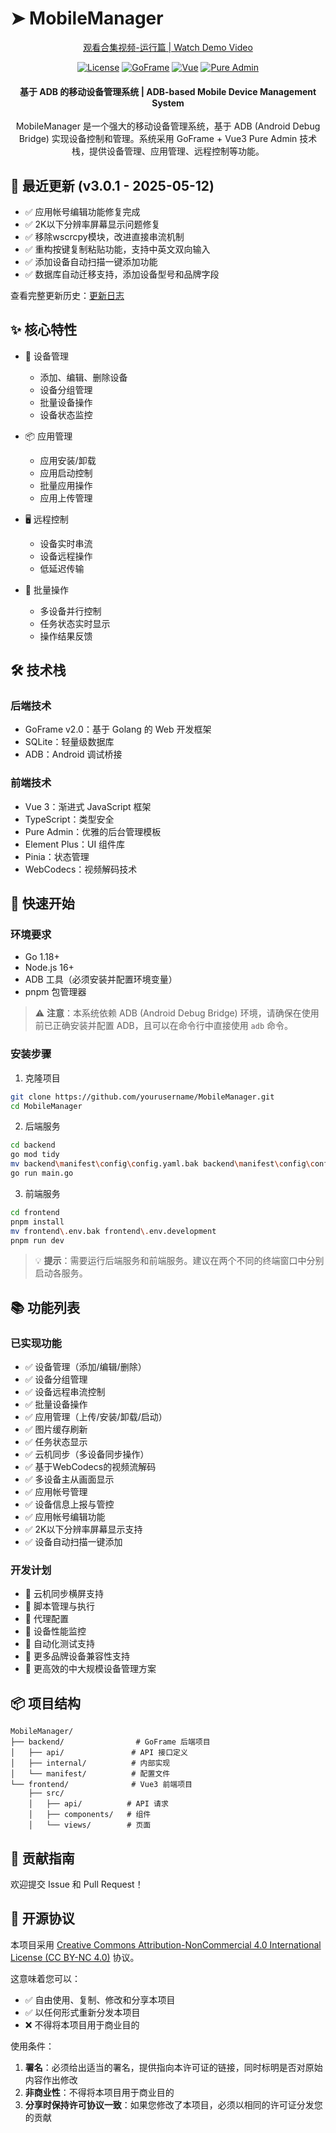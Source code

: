 # ➤ MobileManager

<div align="center">
<p align="center">
  <a href="https://www.bilibili.com/video/BV1bL5jz7E6y" target="_blank">
    观看合集视频-运行篇 | Watch Demo Video
  </a>
</p>

<p align="center">

[![License](https://img.shields.io/badge/License-CC%20BY--NC%204.0-lightgrey.svg)](https://creativecommons.org/licenses/by-nc/4.0/)
[![GoFrame](https://img.shields.io/badge/GoFrame-v2.0-brightgreen.svg)](https://goframe.org/)
[![Vue](https://img.shields.io/badge/Vue-3.x-green.svg)](https://vuejs.org/)
[![Pure Admin](https://img.shields.io/badge/Pure%20Admin-Latest-blue.svg)](https://github.com/pure-admin/vue-pure-admin)

</p>

<h4>基于 ADB 的移动设备管理系统 | ADB-based Mobile Device Management System</h4>

MobileManager 是一个强大的移动设备管理系统，基于 ADB (Android Debug Bridge) 实现设备控制和管理。系统采用 GoFrame + Vue3 Pure Admin 技术栈，提供设备管理、应用管理、远程控制等功能。

</div>

## 🚀 最近更新 (v3.0.1 - 2025-05-12)

- ✅ 应用帐号编辑功能修复完成
- ✅ 2K以下分辨率屏幕显示问题修复
- ✅ 移除wscrcpy模块，改进直接串流机制
- ✅ 重构按键复制粘贴功能，支持中英文双向输入
- ✅ 添加设备自动扫描一键添加功能
- ✅ 数据库自动迁移支持，添加设备型号和品牌字段

查看完整更新历史：[更新日志](CHANGELOG.md)

## ✨ 核心特性

* 📱 设备管理
  - 添加、编辑、删除设备
  - 设备分组管理
  - 批量设备操作
  - 设备状态监控

* 📦 应用管理
  - 应用安装/卸载
  - 应用启动控制
  - 批量应用操作
  - 应用上传管理

* 🖥️ 远程控制
  - 设备实时串流
  - 设备远程操作
  - 低延迟传输

* 🎯 批量操作
  - 多设备并行控制
  - 任务状态实时显示
  - 操作结果反馈

## 🛠️ 技术栈

### 后端技术
- GoFrame v2.0：基于 Golang 的 Web 开发框架
- SQLite：轻量级数据库
- ADB：Android 调试桥接

### 前端技术
- Vue 3：渐进式 JavaScript 框架
- TypeScript：类型安全
- Pure Admin：优雅的后台管理模板
- Element Plus：UI 组件库
- Pinia：状态管理
- WebCodecs：视频解码技术

## 🚀 快速开始

### 环境要求
- Go 1.18+
- Node.js 16+
- ADB 工具（必须安装并配置环境变量）
- pnpm 包管理器

> ⚠️ **注意**：本系统依赖 ADB (Android Debug Bridge) 环境，请确保在使用前已正确安装并配置 ADB，且可以在命令行中直接使用 `adb` 命令。

### 安装步骤

1. 克隆项目
```bash
git clone https://github.com/yourusername/MobileManager.git
cd MobileManager
```

2. 后端服务
```bash
cd backend
go mod tidy
mv backend\manifest\config\config.yaml.bak backend\manifest\config\config.yaml
go run main.go
```

3. 前端服务
```bash
cd frontend
pnpm install
mv frontend\.env.bak frontend\.env.development
pnpm run dev
```

> 💡 **提示**：需要运行后端服务和前端服务。建议在两个不同的终端窗口中分别启动各服务。

## 📚 功能列表

### 已实现功能
- ✅ 设备管理（添加/编辑/删除）
- ✅ 设备分组管理
- ✅ 设备远程串流控制
- ✅ 批量设备操作
- ✅ 应用管理（上传/安装/卸载/启动）
- ✅ 图片缓存刷新
- ✅ 任务状态显示
- ✅ 云机同步（多设备同步操作）
- ✅ 基于WebCodecs的视频流解码
- ✅ 多设备主从画面显示
- ✅ 应用帐号管理
- ✅ 设备信息上报与管控
- ✅ 应用帐号编辑功能
- ✅ 2K以下分辨率屏幕显示支持
- ✅ 设备自动扫描一键添加

### 开发计划
- 🔲 云机同步横屏支持
- 🔲 脚本管理与执行
- 🔲 代理配置
- 🔲 设备性能监控
- 🔲 自动化测试支持
- 🔲 更多品牌设备兼容性支持
- 🔲 更高效的中大规模设备管理方案

## 📦 项目结构

```
MobileManager/
├── backend/                # GoFrame 后端项目
│   ├── api/               # API 接口定义
│   ├── internal/          # 内部实现
│   └── manifest/          # 配置文件
└── frontend/              # Vue3 前端项目
    ├── src/
    │   ├── api/          # API 请求
    │   ├── components/   # 组件
    │   └── views/        # 页面
```

## 📄 贡献指南

欢迎提交 Issue 和 Pull Request！

## 📄 开源协议

本项目采用 [Creative Commons Attribution-NonCommercial 4.0 International License (CC BY-NC 4.0)](https://creativecommons.org/licenses/by-nc/4.0/) 协议。

这意味着您可以：
- ✅ 自由使用、复制、修改和分享本项目
- ✅ 以任何形式重新分发本项目
- ❌ 不得将本项目用于商业目的

使用条件：
1. **署名**：必须给出适当的署名，提供指向本许可证的链接，同时标明是否对原始内容作出修改
2. **非商业性**：不得将本项目用于商业目的
3. **分享时保持许可协议一致**：如果您修改了本项目，必须以相同的许可证分发您的贡献
